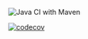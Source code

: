 ![Java CI with Maven](https://github.com/testowanieaplikacjijavaug/laboratorium-6-zadanie-3-pzaleszczyk/workflows/Java%20CI%20with%20Maven/badge.svg)


[![codecov](https://codecov.io/gh/testowanieaplikacjijavaug/laboratorium-6-zadanie-3-pzaleszczyk/branch/master/graph/badge.svg)](https://codecov.io/gh/testowanieaplikacjijavaug/laboratorium-6-zadanie-3-pzaleszczyk)

